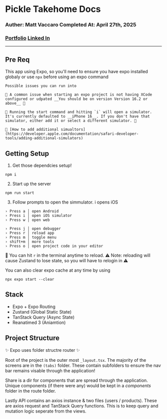# Pickle Takehome Docs

### Auther: __Matt Vaccaro__   Completed At: __April 27th, 2025__
### [Portfolio](https://www.mattvaccaro.dev/)    [Linked In](https://www.linkedin.com/in/matthew-vaccaro/)

-----

## __Pre Req__
This app using Expo, so you'll need to ensure you have expo installed globaly or use `npx` before using an expo command

```
Possible issues you can run into

🚧 A common issue when starting an expo project is not having XCode configured or udpated __You should be on version Version 16.2 or above__ 🚧

🚧 Running the start command and hitting `i` will open a simulator. It's currently defaulted to __iPhone 16__. If you don't have that simulator, either add it or select a different simulator. 🚧

🔗 [How to add additional simualtors](https://developer.apple.com/documentation/safari-developer-tools/adding-additional-simulators)
```

## __Getting Setup__
1. Get those dependcies setup!
```
npm i
```

2. Start up the server
```
npm run start
```

3. Follow prompts to open the simmulator. i opens iOS
```
› Press a │ open Android
› Press i │ open iOS simulator
› Press w │ open web

› Press j │ open debugger
› Press r │ reload app
› Press m │ toggle menu
› shift+m │ more tools
› Press o │ open project code in your editor
```

🔮 You can hit `r` in the terminal anytime to reload. ⚠️ Note: reloading will cause Zustand to lose state, so you will have to relogin in ⚠️

You can also clear expo cache at any time by using
```
npx expo start --clear
```

## Stack
- Expo + Expo Routing
- Zustand (Global Static State)
- TanStack Query (Async State)
- Reanatimed 3 (Aniamtion)

## Project Structure
✨ Expo uses folder structre router ✨

Root of the project is the outer most `_layout.tsx`. The majority of the screens are in the `(tabs)` folder. These contain subfolders to ensure the nav bar remains visable through the application!

Share is a dir for components that are spread through the application. Unique components (if there were any) would be kept in a _components_ folder in the route folder.

Lastly API contains an axios instance & two files (users / products). These are axios request and TanStack Query functions. This is to keep query and mutation logic seperate from the views.
